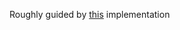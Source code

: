 Roughly guided by [this](https://github.com/maciejbalawejder/Deep-Learning-Collection/blob/main/NLP/GPT/model.py) implementation
